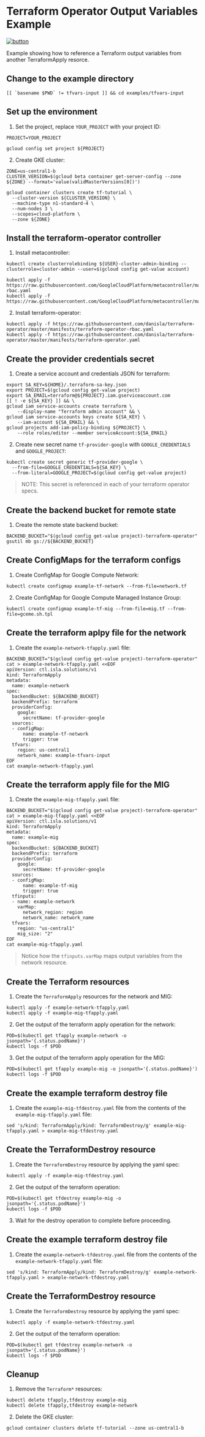 # Terraform Operator Output Variables Example

[![button](http://gstatic.com/cloudssh/images/open-btn.png)](https://console.cloud.google.com/cloudshell/open?git_repo=https://github.com/danisla/terraform-operator&working_dir=examples/tfvars-input&page=shell&tutorial=README.md)

Example showing how to reference a Terraform output variables from another TerraformApply resorce.

## Change to the example directory

```
[[ `basename $PWD` != tfvars-input ]] && cd examples/tfvars-input
```

## Set up the environment

1. Set the project, replace `YOUR_PROJECT` with your project ID:

```
PROJECT=YOUR_PROJECT
```

```
gcloud config set project ${PROJECT}
```

2. Create GKE cluster:

```
ZONE=us-central1-b
CLUSTER_VERSION=$(gcloud beta container get-server-config --zone ${ZONE} --format='value(validMasterVersions[0])')

gcloud container clusters create tf-tutorial \
  --cluster-version ${CLUSTER_VERSION} \
  --machine-type n1-standard-4 \
  --num-nodes 3 \
  --scopes=cloud-platform \
  --zone ${ZONE}
```

## Install the terraform-operator controller

1. Install metacontroller:

```
kubectl create clusterrolebinding ${USER}-cluster-admin-binding --clusterrole=cluster-admin --user=$(gcloud config get-value account)

kubectl apply -f https://raw.githubusercontent.com/GoogleCloudPlatform/metacontroller/master/manifests/metacontroller-rbac.yaml
kubectl apply -f https://raw.githubusercontent.com/GoogleCloudPlatform/metacontroller/master/manifests/metacontroller.yaml
```

2. Install terraform-operator:

```
kubectl apply -f https://raw.githubusercontent.com/danisla/terraform-operator/master/manifests/terraform-operator-rbac.yaml
kubectl apply -f https://raw.githubusercontent.com/danisla/terraform-operator/master/manifests/terraform-operator.yaml
```

## Create the provider credentials secret

1. Create a service account and credentials JSON for terraform:

```
export SA_KEY=${HOME}/.terraform-sa-key.json
export PROJECT=$(gcloud config get-value project)
export SA_EMAIL=terraform@${PROJECT}.iam.gserviceaccount.com
[[ ! -e ${SA_KEY} ]] && \
gcloud iam service-accounts create terraform \
    --display-name "Terraform admin account" && \
gcloud iam service-accounts keys create ${SA_KEY} \
    --iam-account ${SA_EMAIL} && \
gcloud projects add-iam-policy-binding ${PROJECT} \
    --role roles/editor --member serviceAccount:${SA_EMAIL}
```

2. Create new secret name `tf-provider-google` with `GOOGLE_CREDENTIALS` and `GOOGLE_PROJECT`:

```
kubectl create secret generic tf-provider-google \
  --from-file=GOOGLE_CREDENTIALS=${SA_KEY} \
  --from-literal=GOOGLE_PROJECT=$(gcloud config get-value project)
```

> NOTE: This secret is referenced in each of your terraform operator specs.

## Create the backend bucket for remote state

1. Create the remote state backend bucket:

```
BACKEND_BUCKET="$(gcloud config get-value project)-terraform-operator"
gsutil mb gs://${BACKEND_BUCKET}
```

## Create ConfigMaps for the terraform configs

1. Create ConfigMap for Google Compute Network:

```
kubectl create configmap example-tf-network --from-file=network.tf
```

2. Create ConfigMap for Google Compute Managed Instance Group:

```
kubectl create configmap example-tf-mig --from-file=mig.tf --from-file=gceme.sh.tpl
```

## Create the terraform aplpy file for the network

1. Create the `example-network-tfapply.yaml` file:

```
BACKEND_BUCKET="$(gcloud config get-value project)-terraform-operator"
cat > example-network-tfapply.yaml <<EOF
apiVersion: ctl.isla.solutions/v1
kind: TerraformApply
metadata:
  name: example-network
spec:
  backendBucket: ${BACKEND_BUCKET}
  backendPrefix: terraform
  providerConfig:
    google:
      secretName: tf-provider-google
  sources:
  - configMap:
      name: example-tf-network
      trigger: true
  tfvars:
    region: us-central1
    network_name: example-tfvars-input
EOF
cat example-network-tfapply.yaml
```

## Create the terraform apply file for the MIG

1. Create the `example-mig-tfapply.yaml` file:

```
BACKEND_BUCKET="$(gcloud config get-value project)-terraform-operator"
cat > example-mig-tfapply.yaml <<EOF
apiVersion: ctl.isla.solutions/v1
kind: TerraformApply
metadata:
  name: example-mig
spec:
  backendBucket: ${BACKEND_BUCKET}
  backendPrefix: terraform
  providerConfig:
    google:
      secretName: tf-provider-google
  sources:
  - configMap:
      name: example-tf-mig
      trigger: true
  tfinputs:
  - name: example-network
    varMap:
      network_region: region
      network_name: network_name
  tfvars:
    region: "us-central1"
    mig_size: "2"
EOF
cat example-mig-tfapply.yaml
```

> Notice how the `tfinputs.varMap` maps output variables from the network resource.

## Create the Terraform resources

1. Create the `TerraformApply` resources for the network and MIG:

```
kubectl apply -f example-network-tfapply.yaml
kubectl apply -f example-mig-tfapply.yaml
```

2. Get the output of the terraform apply operation for the network:

```
POD=$(kubectl get tfapply example-network -o jsonpath='{.status.podName}')
kubectl logs -f $POD
```

3. Get the output of the terraform apply operation for the MIG:

```
POD=$(kubectl get tfapply example-mig -o jsonpath='{.status.podName}')
kubectl logs -f $POD
```

## Create the example terraform destroy file

1. Create the `example-mig-tfdestroy.yaml` file from the contents of the `example-mig-tfapply.yaml` file:

```
sed 's/kind: TerraformApply/kind: TerraformDestroy/g' example-mig-tfapply.yaml > example-mig-tfdestroy.yaml
```

## Create the TerraformDestroy resource

1. Create the `TerraformDestroy` resource by applying the yaml spec:

```
kubectl apply -f example-mig-tfdestroy.yaml
```

2. Get the output of the terraform operation:

```
POD=$(kubectl get tfdestroy example-mig -o jsonpath='{.status.podName}')
kubectl logs -f $POD
```

3. Wait for the destroy operation to complete before proceeding.


## Create the example terraform destroy file

1. Create the `example-network-tfdestroy.yaml` file from the contents of the `example-network-tfapply.yaml` file:

```
sed 's/kind: TerraformApply/kind: TerraformDestroy/g' example-network-tfapply.yaml > example-network-tfdestroy.yaml
```

## Create the TerraformDestroy resource

1. Create the `TerraformDestroy` resource by applying the yaml spec:

```
kubectl apply -f example-network-tfdestroy.yaml
```

2. Get the output of the terraform operation:

```
POD=$(kubectl get tfdestroy example-network -o jsonpath='{.status.podName}')
kubectl logs -f $POD
```

## Cleanup

1. Remove the `Terraform*` resources:

```
kubectl delete tfapply,tfdestroy example-mig
kubectl delete tfapply,tfdestroy example-network
```

2. Delete the GKE cluster:

```
gcloud container clusters delete tf-tutorial --zone us-central1-b
```